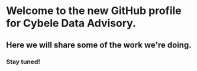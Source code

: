 # Welcome to the new GitHub profile for Cybele Data Advisory.

## Here we will share some of the work we're doing.

### Stay tuned!
